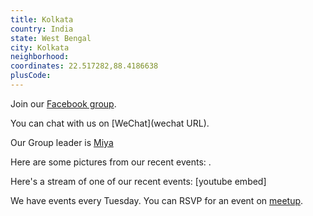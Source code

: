 ```yaml
---
title: Kolkata
country: India
state: West Bengal
city: Kolkata
neighborhood: 
coordinates: 22.517282,88.4186638
plusCode:
---
```

Join our [Facebook group](https://www.facebook.com/groups/free.code.camp.HITK/).

You can chat with us on [WeChat](wechat URL).

Our Group leader is [Miya](freecodecamp.org/miya)

Here are some pictures from our recent events:
![]().

Here's a stream of one of our recent events:
[youtube embed]

We have events every Tuesday. You can RSVP for an event on [meetup](meetupurl).
